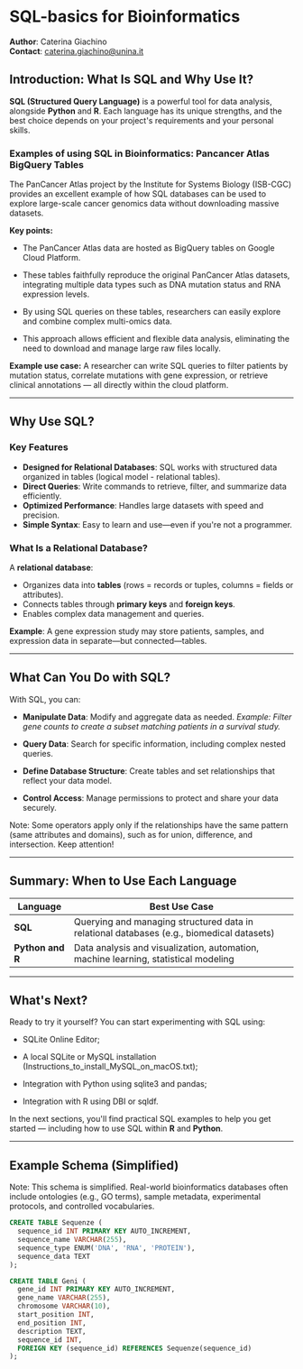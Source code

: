 # SQL-basics for Bioinformatics

**Author**: Caterina Giachino  
**Contact**: caterina.giachino@unina.it

## Introduction: What Is SQL and Why Use It?

**SQL (Structured Query Language)** is a powerful tool for data analysis, alongside **Python** and **R**. Each language has its unique strengths, and the best choice depends on your project's requirements and your personal skills.

### Examples of using SQL in Bioinformatics: Pancancer Atlas BigQuery Tables
The PanCancer Atlas project by the Institute for Systems Biology (ISB-CGC) provides an excellent example of how SQL databases can be used to explore large-scale cancer genomics data without downloading massive datasets.

**Key points:**

- The PanCancer Atlas data are hosted as BigQuery tables on Google Cloud Platform.

- These tables faithfully reproduce the original PanCancer Atlas datasets, integrating multiple data types such as DNA mutation status and RNA expression levels.

- By using SQL queries on these tables, researchers can easily explore and combine complex multi-omics data.

- This approach allows efficient and flexible data analysis, eliminating the need to download and manage large raw files locally.

**Example use case:**
A researcher can write SQL queries to filter patients by mutation status, correlate mutations with gene expression, or retrieve clinical annotations — all directly within the cloud platform.

---

## Why Use SQL?

### Key Features

* **Designed for Relational Databases**: SQL works with structured data organized in tables (logical model - relational tables).
* **Direct Queries**: Write commands to retrieve, filter, and summarize data efficiently.
* **Optimized Performance**: Handles large datasets with speed and precision.
* **Simple Syntax**: Easy to learn and use—even if you're not a programmer.


### What Is a Relational Database?

A **relational database**:

* Organizes data into **tables** (rows = records or tuples, columns = fields or attributes).
* Connects tables through **primary keys** and **foreign keys**.
* Enables complex data management and queries.

**Example**: A gene expression study may store patients, samples, and expression data in separate—but connected—tables.

---

## What Can You Do with SQL?

With SQL, you can:

* **Manipulate Data**: Modify and aggregate data as needed.
  *Example: Filter gene counts to create a subset matching patients in a survival study.*

* **Query Data**: Search for specific information, including complex nested queries.

* **Define Database Structure**: Create tables and set relationships that reflect your data model.

* **Control Access**: Manage permissions to protect and share your data securely.

Note: Some operators apply only if the relationships have the same pattern (same attributes and domains), such as for union, difference, and intersection. Keep attention!

---

## Summary: When to Use Each Language

| Language   | Best Use Case                                                                             |
| ---------- | ----------------------------------------------------------------------------------------- |
| **SQL**    | Querying and managing structured data in relational databases (e.g., biomedical datasets) |
| **Python and R** | Data analysis and visualization, automation, machine learning, statistical modeling |

---

## What's Next?


Ready to try it yourself? You can start experimenting with SQL using:

- SQLite Online Editor;

- A local SQLite or MySQL installation (Instructions_to_install_MySQL_on_macOS.txt);

- Integration with Python using sqlite3 and pandas;

- Integration with R using DBI or sqldf.

In the next sections, you'll find practical SQL examples to help you get started — including how to use SQL within **R** and **Python**.

---

## Example Schema (Simplified)
Note: This schema is simplified. Real-world bioinformatics databases often include ontologies (e.g., GO terms), sample metadata, experimental protocols, and controlled vocabularies.

```sql
CREATE TABLE Sequenze (
  sequence_id INT PRIMARY KEY AUTO_INCREMENT,
  sequence_name VARCHAR(255),
  sequence_type ENUM('DNA', 'RNA', 'PROTEIN'),
  sequence_data TEXT
);

CREATE TABLE Geni (
  gene_id INT PRIMARY KEY AUTO_INCREMENT,
  gene_name VARCHAR(255),
  chromosome VARCHAR(10),
  start_position INT,
  end_position INT,
  description TEXT,
  sequence_id INT,
  FOREIGN KEY (sequence_id) REFERENCES Sequenze(sequence_id)
);


